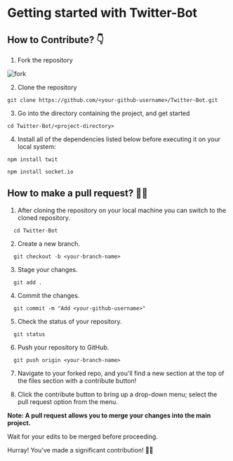 # Getting started with Twitter-Bot

## How to Contribute? :point_down:

1. Fork the repository

![fork](https://user-images.githubusercontent.com/63325246/136012933-093312f1-c789-4147-bb66-d3f930f97cfb.jpg)

2. Clone the repository  
```
git clone https://github.com/<your-github-username>/Twitter-Bot.git
```

3. Go into the directory containing the project, and get started
```
cd Twitter-Bot/<project-directory>
```

4. Install all of the dependencies listed below before executing it on your local system:
```
npm install twit
```
```
npm install socket.io
```

## How to make a pull request? 	:man_technologist:

1. After cloning the repository on your local machine you can switch to the cloned repository.
```
  cd Twitter-Bot
```
2. Create a new branch.
```
  git checkout -b <your-branch-name>
```
3. Stage your changes.
```
  git add .
```
4. Commit the changes.
```
  git commit -m "Add <your-github-username>"
```
5. Check the status of your repository.
```
  git status
```
6. Push your repository to GitHub.
```
  git push origin <your-branch-name>
```
7. Navigate to your forked repo, and you'll find a new section at the top of the files section with a contribute button!

8. Click the contribute button to bring up a drop-down menu; select the pull request option from the menu.

**Note: A pull request allows you to merge your changes into the main project.**

Wait for your edits to be merged before proceeding.

Hurray! You've made a significant contribution! :partying_face:🎉
